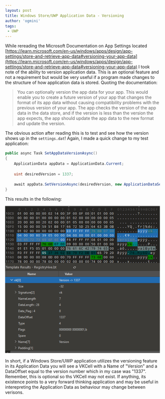 ```yaml
---
layout: post
title: Windows Store/UWP Application Data - Versioning
author: 'ogmini'
tags:
 - UWP
---
```


While rereading the Microsoft Documentation on App Settings located [https://learn.microsoft.com/en-us/windows/apps/design/app-settings/store-and-retrieve-app-data#versioning-your-app-data](https://learn.microsoft.com/en-us/windows/apps/design/app-settings/store-and-retrieve-app-data#versioning-your-app-data) I took note of the ability to version application data. This is an optional feature and not a requirement but would be very useful if a program made changes to the structure of how application data is stored. Quoting the documentation:

> You can optionally version the app data for your app. This would enable you to create a future version of your app that changes the format of its app data without causing compatibility problems with the previous version of your app. The app checks the version of the app data in the data store, and if the version is less than the version the app expects, the app should update the app data to the new format and update the version.

The obvious action after reading this is to test and see how the version shows up in the `settings.dat`! Again, I made a quick change to my test application:

~~~ c#
public async Task SetAppDataVersionAsync()
{
    ApplicationData appData = ApplicationData.Current;

    uint desiredVersion = 1337;

    await appData.SetVersionAsync(desiredVersion, new ApplicationDataSetVersionHandler(SetVersionHandler));
}
~~~

This results in the following:

![VK](/images/registry/applicationdata_versioning.png)

In short, if a Windows Store/UWP application utilizes the versioning feature in its Application Data you will see a VKCell with a Name of "Version" and a DataOffset equal to the version number which in my case was "1337". Remember, this is optional so ths VKCell may not exist. If anything, its existence points to a very forward thinking application and may be useful in interepreting the Application Data as behaviour may change between verisons. 